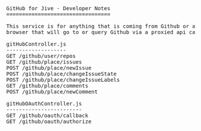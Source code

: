 <pre>
GitHub for Jive - Developer Notes
=================================

This service is for anything that is coming from Github or anything coming from the
browser that will go to or query Github via a proxied api call.

gitHubController.js
-------------------
GET /github/user/repos
GET /github/place/issues
POST /github/place/newIssue
POST /github/place/changeIssueState
POST /github/place/changeIssueLabels
GET /github/place/comments
POST /github/place/newComment

gitHubOAuthController.js
------------------------
GET /github/oauth/callback
GET /github/oauth/authorize
</pre>
